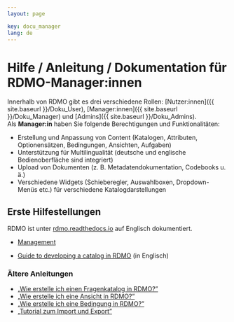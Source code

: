 ```yaml
---
layout: page

key: docu_manager
lang: de
---
```


# Hilfe / Anleitung / Dokumentation für RDMO-Manager:innen

Innerhalb von RDMO gibt es drei verschiedene Rollen: [Nutzer:innen]({{ site.baseurl }}/Doku_User), [Manager:innen]({{ site.baseurl }}/Doku_Manager) und [Admins]({{ site.baseurl }}/Doku_Admins).<br/>
Als <b>Manager:in</b> haben Sie folgende Berechtigungen und Funktionalitäten:

* Erstellung und Anpassung von Content (Katalogen, Attributen, Optionensätzen, Bedingungen, Ansichten, Aufgaben)
* Unterstützung für Multilingualität (deutsche und englische Bedienoberfläche sind integriert)
* Upload von Dokumenten (z. B. Metadatendokumentation, Codebooks u. ä.)
* Verschiedene Widgets (Schieberegler, Auswahlboxen, Dropdown-Menüs etc.) für verschiedene Katalogdarstellungen

## Erste Hilfestellungen

RDMO ist unter [rdmo.readthedocs.io](http://rdmo.readthedocs.io/en/latest) auf Englisch dokumentiert. 

* [Management](http://rdmo.readthedocs.io/en/latest/management/index.html)

* [Guide to developing a catalog in RDMO](https://rdmo.readthedocs.io/en/latest/management/catalog-development.html) (in Englisch)

### Ältere Anleitungen
* [„Wie erstelle ich einen Fragenkatalog in RDMO?”](http://www.forschungsdaten.org/index.php/Katalog_erstellen)
* [„Wie erstelle ich eine Ansicht in RDMO?”](http://www.forschungsdaten.org/index.php/Ansicht_erstellen)
* [„Wie erstelle ich eine Bedingung in RDMO?”](http://www.forschungsdaten.org/index.php/Bedingung_erstellen)
* [„Tutorial zum Import und Export”](http://www.forschungsdaten.org/index.php/Import_Export)

<!--
## Videos

<br>
<p style="margin-left:25%;">Screencast: Wie erstelle ich einen Fragenkatalog? (<a href="{{ site.baseurl }}/img/promo/videos/erstellen_22-01-2019.mp4">Video-Download</a>)</p>
<video poster="{{ site.baseurl}}/img/promo/videos/erstellen_frame.jpg" controls="controls" style="width: 50%; margin-left:25%;">
<source src="{{ site.baseurl}}/img/promo/videos/erstellen_22-01-2019.mp4">Your browser does not support the video tag.</video>

<br>
<p style="margin-left:25%;">Screencast: Optionen & Bedingungen (<a href="{{ site.baseurl }}/img/promo/videos/optionen.mp4">Video-Download</a>)</p>
<video poster="{{ site.baseurl}}/img/promo/videos/optionen_frame.jpg" controls="controls" style="width: 50%; margin-left:25%;">
<source src="{{ site.baseurl}}/img/promo/videos/optionen.mp4">Your browser does not support the video tag.</video>
-->
